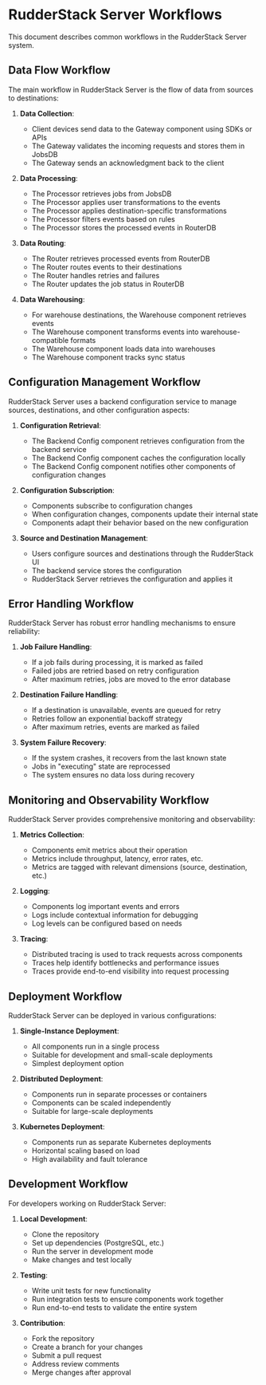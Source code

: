 # RudderStack Server Workflows

This document describes common workflows in the RudderStack Server system.

## Data Flow Workflow

The main workflow in RudderStack Server is the flow of data from sources to destinations:

1. **Data Collection**:
   - Client devices send data to the Gateway component using SDKs or APIs
   - The Gateway validates the incoming requests and stores them in JobsDB
   - The Gateway sends an acknowledgment back to the client

2. **Data Processing**:
   - The Processor retrieves jobs from JobsDB
   - The Processor applies user transformations to the events
   - The Processor applies destination-specific transformations
   - The Processor filters events based on rules
   - The Processor stores the processed events in RouterDB

3. **Data Routing**:
   - The Router retrieves processed events from RouterDB
   - The Router routes events to their destinations
   - The Router handles retries and failures
   - The Router updates the job status in RouterDB

4. **Data Warehousing**:
   - For warehouse destinations, the Warehouse component retrieves events
   - The Warehouse component transforms events into warehouse-compatible formats
   - The Warehouse component loads data into warehouses
   - The Warehouse component tracks sync status

## Configuration Management Workflow

RudderStack Server uses a backend configuration service to manage sources, destinations, and other configuration aspects:

1. **Configuration Retrieval**:
   - The Backend Config component retrieves configuration from the backend service
   - The Backend Config component caches the configuration locally
   - The Backend Config component notifies other components of configuration changes

2. **Configuration Subscription**:
   - Components subscribe to configuration changes
   - When configuration changes, components update their internal state
   - Components adapt their behavior based on the new configuration

3. **Source and Destination Management**:
   - Users configure sources and destinations through the RudderStack UI
   - The backend service stores the configuration
   - RudderStack Server retrieves the configuration and applies it

## Error Handling Workflow

RudderStack Server has robust error handling mechanisms to ensure reliability:

1. **Job Failure Handling**:
   - If a job fails during processing, it is marked as failed
   - Failed jobs are retried based on retry configuration
   - After maximum retries, jobs are moved to the error database

2. **Destination Failure Handling**:
   - If a destination is unavailable, events are queued for retry
   - Retries follow an exponential backoff strategy
   - After maximum retries, events are marked as failed

3. **System Failure Recovery**:
   - If the system crashes, it recovers from the last known state
   - Jobs in "executing" state are reprocessed
   - The system ensures no data loss during recovery

## Monitoring and Observability Workflow

RudderStack Server provides comprehensive monitoring and observability:

1. **Metrics Collection**:
   - Components emit metrics about their operation
   - Metrics include throughput, latency, error rates, etc.
   - Metrics are tagged with relevant dimensions (source, destination, etc.)

2. **Logging**:
   - Components log important events and errors
   - Logs include contextual information for debugging
   - Log levels can be configured based on needs

3. **Tracing**:
   - Distributed tracing is used to track requests across components
   - Traces help identify bottlenecks and performance issues
   - Traces provide end-to-end visibility into request processing

## Deployment Workflow

RudderStack Server can be deployed in various configurations:

1. **Single-Instance Deployment**:
   - All components run in a single process
   - Suitable for development and small-scale deployments
   - Simplest deployment option

2. **Distributed Deployment**:
   - Components run in separate processes or containers
   - Components can be scaled independently
   - Suitable for large-scale deployments

3. **Kubernetes Deployment**:
   - Components run as separate Kubernetes deployments
   - Horizontal scaling based on load
   - High availability and fault tolerance

## Development Workflow

For developers working on RudderStack Server:

1. **Local Development**:
   - Clone the repository
   - Set up dependencies (PostgreSQL, etc.)
   - Run the server in development mode
   - Make changes and test locally

2. **Testing**:
   - Write unit tests for new functionality
   - Run integration tests to ensure components work together
   - Run end-to-end tests to validate the entire system

3. **Contribution**:
   - Fork the repository
   - Create a branch for your changes
   - Submit a pull request
   - Address review comments
   - Merge changes after approval
